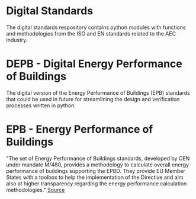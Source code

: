 # Digital Standards

The digital standards respository contains python modules with functions and methodologies from the ISO and EN standards related to the AEC industry.

# DEPB - Digital Energy Performance of Buildings

The digital version of the Energy Performance of Buildings (EPB) standards that could be used in future for streamlining the design and verification processes written in python.

# EPB - Energy Performance of Buildings

"The set of Energy Performance of Buildings standards, developed by CEN under mandate M/480, provides a methodology to calculate overall energy performance of buildings supporting the EPBD.
They provide EU Member States with a toolbox to help the implementation of the Directive and aim also at higher transparency regarding the energy performance calculation methodologies."
[Source](https://www.rehva.eu/activities/epb-center-on-standardization/epb-standards-energy-performance-of-buildings-standards)
